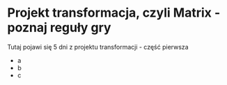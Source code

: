 # Projekt transformacja, czyli Matrix - poznaj reguły gry

Tutaj pojawi się 5 dni z projektu transformacji - część pierwsza
- a
- b 
- c 
